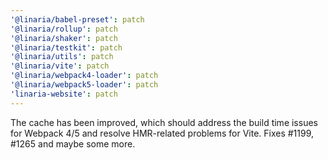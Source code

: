 ```yaml
---
'@linaria/babel-preset': patch
'@linaria/rollup': patch
'@linaria/shaker': patch
'@linaria/testkit': patch
'@linaria/utils': patch
'@linaria/vite': patch
'@linaria/webpack4-loader': patch
'@linaria/webpack5-loader': patch
'linaria-website': patch
---
```


The cache has been improved, which should address the build time issues for Webpack 4/5 and resolve HMR-related problems for Vite. Fixes #1199, #1265 and maybe some more.
